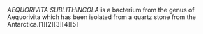 _AEQUORIVITA SUBLITHINCOLA_ is a bacterium from the genus of Aequorivita which has been isolated from a quartz stone from the Antarctica.[1][2][3][4][5]

